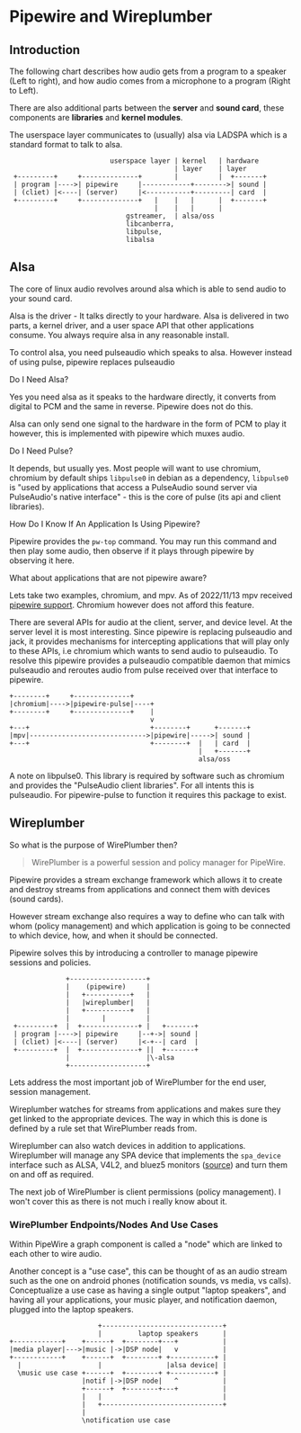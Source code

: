# Pipewire and Wireplumber

## Introduction

The following chart describes how audio gets from a program to a speaker (Left to right),
and how audio comes from a microphone to a program (Right to Left).

There are also additional parts between the **server** and **sound card**, these components are
**libraries** and **kernel modules**.

The userspace layer communicates to (usually) alsa via LADSPA which is a standard format to talk
to alsa.

```none
                         userspace layer | kernel   | hardware
                                         | layer    | layer
 +---------+     +--------------+        |          |  +-------+
 | program |---->| pipewire     |------------+-------->| sound |
 | (cliet) |<----| (server)     |<-----------+---------| card  |
 +---------+     +--------------+   |    |   |      |  +-------+
                                    |    |   |      |    
                             gstreamer,  | alsa/oss
                             libcanberra,
                             libpulse,   
                             libalsa     
```

## Alsa

The core of linux audio revolves around alsa which is able to send audio to your sound card.

Alsa is the driver - It talks directly to your hardware.
Alsa is delivered in two parts, a kernel driver, and a user space API that other applications
consume. You always require alsa in any reasonable install.

To control alsa, you need pulseaudio which speaks to alsa.
However instead of using pulse, pipewire replaces pulseaudio


Do I Need Alsa?

Yes you need alsa as it speaks to the hardware directly, it converts from digital to PCM and
the same in reverse. Pipewire does not do this.

Alsa can only send one signal to the hardware in the form of PCM to play it however,
this is implemented with pipewire which muxes audio.

Do I Need Pulse?

It depends, but usually yes. Most people will want to use chromium, chromium by default ships
`libpulse0` in debian as a dependency, `libpulse0` is "used by applications that access a PulseAudio
sound server via PulseAudio's native interface" - this is the core of pulse
(its api and client libraries).

How Do I Know If An Application Is Using Pipewire?

Pipewire provides the `pw-top` command. You may run this command and then play some audio,
then observe if it plays through pipewire by observing it here.

What about applications that are not pipewire aware?

Lets take two examples, chromium, and mpv. As of 2022/11/13 mpv received 
[pipewire support](https://github.com/mpv-player/mpv/releases/tag/v0.35.0). Chromium however does
not afford this feature.

There are several APIs for audio at the client, server, and device level.
At the server level it is most interesting. Since pipewire is replacing pulseaudio and jack, it
provides mechanisms for intercepting applications that will play only to these APIs, 
i.e chromium which wants to send audio to pulseaudio. To resolve this pipewire provides
a pulseaudio compatible daemon that mimics pulseaudio and reroutes audio from pulse received over
that interface to pipewire.

```none
+--------+     +--------------+
|chromium|---->|pipewire-pulse|----+
+--------+     +--------------+    |
                                   v
+---+                              +--------+      +-------+
|mpv|----------------------------->|pipewire|----->| sound |
+---+                              +--------+  |   | card  |
                                               |   +-------+
                                               alsa/oss
```

A note on libpulse0. This library is required by software such as chromium and provides
the "PulseAudio client libraries". For all intents this is pulseaudio. For pipewire-pulse to 
function it requires this package to exist.

## Wireplumber

So what is the purpose of WirePlumber then?

> WirePlumber is a powerful session and policy manager for PipeWire.

Pipewire provides a stream exchange framework which allows it to create and destroy streams from
applications and connect them with devices (sound cards).

However stream exchange also requires a way to define who can talk with whom (policy management) and
which application is going to be connected to which device, how, and when it should be connected.

Pipewire solves this by introducing a controller to manage pipewire sessions and policies.

```none
              +-------------------+
              |    (pipewire)     |
              |   +-----------+   |
              |   |wireplumber|   |
              |   +-----------+   |
              |        |          |
 +---------+  |  +--------------+ |   +-------+
 | program |---->| pipewire     |--+->| sound |
 | (cliet) |<----| (server)     |<-+--| card  |
 +---------+  |  +--------------+ ||  +-------+
              |                   |\-alsa
              +-------------------+
```

Lets address the most important job of WirePlumber for the end user, session management.

Wireplumber watches for streams from applications and makes sure they get linked
to the appropriate devices. The way in which this is done is defined by a rule set that 
WirePlumber reads from.

Wireplumber can also watch devices in addition to applications.
Wireplumber will manage any SPA device that implements the `spa_device` interface 
such as ALSA, V4L2, and bluez5 monitors 
([source](https://www.collabora.com/news-and-blog/blog/2020/05/07/wireplumber-the-pipewire-session-manager/))
and turn them on and off as required.

The next job of WirePlumber is client permissions (policy management). I won't cover this
as there is not much i really know about it.

### WirePlumber Endpoints/Nodes And Use Cases

Within PipeWire a graph component is called a "node" which are linked to each other to wire audio.

Another concept is a "use case", this can be thought of as an audio stream such
as the one on android phones (notification sounds, vs media, vs calls).
Conceptualize a use case as having a single output "laptop speakers",
and having all your applications, your music player, and notification daemon,
plugged into the laptop speakers.

```none
                      +------------------------------+
                      |         laptop speakers      |
+------------+    +------+  +--------+---+           |
|media player|--->|music |->|DSP node|   v           |
+------------+    +------+  +--------+ +-----------+ |
  |                   |                |alsa device| |
  \music use case +------+  +--------+ +-----------+ |
                  |notif |->|DSP node|   ^           |
                  +------+  +--------+---+           |
                  |   |                              |
                  |   +------------------------------+
                  |
                  \notification use case
```
